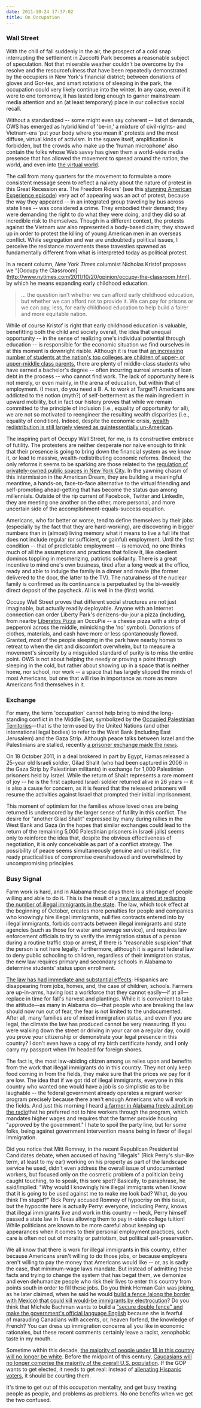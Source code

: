 ```yaml
---
date: 2011-10-24 17:37:02
title: On Occupation
---
```


### Wall Street
With the chill of fall suddenly in the air, the prospect of a cold snap interrupting the settlement in Zuccotti Park becomes a reasonable subject of speculation. Not that miserable weather couldn't be overcome by the resolve and the resourcefulness that have been repeatedly demonstrated by the occupiers in New York's financial district; between donations of gloves and Gor-tex, and smart rotations of sleeping in the park, the occupation could very likely continue into the winter. In any case, even if it were to end tomorrow, it has lasted long enough to garner mainstream media attention and an (at least temporary) place in our collective social recall.

Without a standardized -- some might even say coherent -- list of demands, OWS has emerged as hybrid kind of 'be-in,' a mixture of civil-rights- and Vietnam-era 'put your body where you mean it' protests and the most diffuse, virtual kinds of activism. In the square itself, amplification is forbidden, but the crowds who make up the 'human microphone' also contain the folks whose Web savvy has given them a world-wide media<!--more--> presence that has allowed the movement to spread around the nation, the world, and even into [the virtual world](http://slartsparks.blogspot.com/2011/10/stock-upie.html).

The call from many quarters for the movement to formulate a more consistent message seem to reflect a naivety about the nature of protest in this Great Recession era. The Freedom Riders' (see this [stunning American Experience episode](http://www.pbs.org/wgbh/americanexperience/freedomriders/)) very act of appearing was an act of protest, because the way they appeared -- in an integrated group traveling by bus across state lines -- was considered a crime. They embodied their demand; they were demanding the right to do what they were doing, and they did so at incredible risk to themselves. Though in a different context, the protests against the Vietnam war also represented a body-based claim; they showed up in order to protest the killing of young American men in an overseas conflict. While segregation and war are undoubtedly political issues, I perceive the resistance movements these travesties spawned as fundamentally different from what is interpreted today as political protest.

In a recent column, _New York Times_ columnist Nicholas Kristof proposes we "[Occupy the Classroom](http://www.nytimes.com/2011/10/20/opinion/occupy-the-classroom.html], by which he means expanding early childhood education.
> ... the question isn't whether we can afford early childhood education, but whether we can afford not to provide it. We can pay for prisons or we can pay, less, for early childhood education to help build a fairer and more equitable nation.

While of course Kristof is right that early childhood education is valuable, benefitting both the child and society overall, the idea that unequal opportunity -- in the sense of realizing one's individual potential through education -- is responsible for the economic situation we find ourselves in at this moment is downright risible. Although it is true that [an increasing number of students at the nation's top colleges are children of upper- or upper-middle class parents](http://www.nytimes.com/2011/10/23/opinion/sunday/social-inequality-and-the-new-elite.html?pagewanted=2), there are plenty of middle-class students who have earned a bachelor's degree -- often incurring surreal amounts of loan debt in the process -- who cannot find work. The lack of opportunity here is not merely, or even mainly, in the arena of education, but within that of employment. (I mean, do you need a B. A. to work at Target?) Americans are addicted to the notion (myth?) of self-betterment as the main ingredient in upward mobility, but in fact our history proves that while we remain committed to the principle of inclusion (i.e., equality of opportunity for all), we are not so motivated to reengineer the resulting wealth disparities (i.e., equality of condition). Indeed, despite the economic crisis, [wealth redistribution is still largely viewed as quintessentially un-American](http://www.nytimes.com/2011/10/23/opinion/sunday/social-inequality-and-the-new-elite.html?).

The inspiring part of Occupy Wall Street, for me, is its constructive embrace of futility. The protesters are neither desperate nor naive enough to think that their presence is going to bring down the financial system as we know it, or lead to massive, wealth-redistributing economic reforms. (Indeed, the only reforms it seems to be sparking are those related to the [regulation of privately-owned public spaces in New York City](http://www.nytimes.com/2011/10/20/opinion/zuccotti-park-and-the-private-plaza-problem.html?). In the yawning chasm of this intermission in the American Dream, they are building a meaningful meantime, a hands-on, face-to-face alternative to the virtual friending and self-promoting ahead-getting that has become the status quo among millennials. Outside of the rip current of Facebook, Twitter and LinkedIn, they are meeting one another on the other, more personal, and more uncertain side of the accomplishment-equals-success equation.

Americans, who for better or worse, tend to define themselves by their jobs (especially by the fact that they are hard-working), are discovering in bigger numbers than in (almost) living memory what it means to live a full life that does not include regular (or sufficient, or gainful) employment. Until the first condition -- that of predictable employment -- is removed, no one thinks much of all the assumptions and practices that follow it, like obedient dominos toppling in mesmerizing, patriotic solidarity. There is a great incentive to mind one's own business, tired after a long week at the office, ready and able to indulge the family in a dinner and movie (the former delivered to the door, the latter to the TV). The naturalness of the nuclear family is confirmed as its continuance is perpetuated by the bi-weekly direct deposit of the paycheck. All is well in the (first) world.

Occupy Wall Street proves that different social structures are not just imaginable, but actually readily deployable. Anyone with an Internet connection can order Liberty Park's denizens-du-jour a pizza (including, from nearby [Liberatos Pizza](http://www.liberatospizza.com/Welcome.tpl") an OccuPie -- a cheese pizza with a strip of pepperoni across the middle, mimicking the 'no' symbol). Donations of clothes, materials, and cash have more or less spontaneously flowed. Granted, most of the people sleeping in the park have nearby homes to retreat to when the dirt and discomfort overwhelm, but to measure a movement's sincerity by a misguided standard of purity is to miss the entire point. OWS is not about helping the needy or proving a point through sleeping in the cold, but rather about showing up in a space that is neither home, nor school, nor work -- a space that has largely slipped the minds of most Americans, but one that will rise in importance as more as more Americans find themselves in it.

### Exchange
For many, the term 'occupation' cannot help bring to mind the long-standing conflict in the Middle East, symbolized by the [Occupied Palestinian Territories](http://en.wikipedia.org/wiki/Palestinian_territories)—that is the term used by the United Nations (and other international legal bodies) to refer to the West Bank (including East Jerusalem) and the Gaza Strip. Although peace talks between Israel and the Palestinians are stalled, recently [a prisoner exchange made the news](http://www.nytimes.com/2011/10/19/world/middleeast/israel-and-palestinians-begin-prisoner-exchange.html?).

On 18 October 2011, in a deal brokered in part by Egypt, Hamas released a 25-year old Israeli soldier, Gilad Shalit (who had been captured in 2006 in the Gaza Strip by Palestinian militants) in exchange for 1,000 Palestinian prisoners held by Israel. While the return of Shalit represents a rare moment of joy -- he is the first captured Israeli soldier returned alive in 26 years -- it is also a cause for concern, as it is feared that the released prisoners will resume the activities against Israel that prompted their initial imprisonment.

This moment of optimism for the families whose loved ones are being returned is underscored by the larger sense of futility in this conflict. The desire for "another Gilad Shalit" expressed by many during rallies in the West Bank and Gaza (in the hopes that similar exchanges could lead to the return of the remaining 5,000 Palestinian prisoners in Israeli jails) seems only to reinforce the idea that, despite the obvious effectiveness of negotiation, it is only conceivable as part of a conflict strategy. The possibility of peace seems simultaneously genuine and unrealistic, the ready practicalities of compromise overshadowed and overwhelmed by uncompromising principles.

### Busy Signal
Farm work is hard, and in Alabama these days there is a shortage of people willing and able to do it. This is the result of a [new law aimed at reducing the number of illegal immigrants in the state](http://www.nytimes.com/2011/09/29/us/alabama-immigration-law-upheld.html). The law, which took effect at the beginning of October, creates more penalties for people and companies who knowingly hire illegal immigrants, nullifies contracts entered into by illegal immigrants, forbids contracts between illegal immigrants and state agencies (such as those for water and sewage service), and requires law enforcement officials to try to verify the immigration status of a person during a routine traffic stop or arrest, if there is "reasonable suspicion" that the person is not here legally. Furthermore, although it is against federal law to deny public schooling to children, regardless of their immigration status, the new law requires primary and secondary schools in Alabama to determine students' status upon enrollment.

[The law has had immediate and substantial effects](http://www.nytimes.com/2011/10/20/opinion/its-what-they-asked-for.html?): Hispanics are disappearing from jobs, homes, and, the case of children, schools. Farmers are up-in-arms, having lost a workforce that they cannot easily—if at all—replace in time for fall's harvest and plantings. While it is convenient to take the attitude—as many in Alabama do—that people who are breaking the law should now run out of fear, the fear is not limited to the undocumented. After all, many families are of mixed immigration status, and even if you are legal, the climate the law has produced cannot be very reassuring. If you were walking down the street or driving in your car on a regular day, could you prove your citizenship or demonstrate your legal presence in this country? I don't even have a copy of my birth certificate handy, and I only carry my passport when I'm headed for foreign shores.

The fact is, the most law-abiding citizen among us relies upon and benefits from the work that illegal immigrants do in this country. They not only keep food coming in from the fields, they make sure that the prices we pay for it are low. The idea that if we got rid of illegal immigrants, everyone in this country who wanted one would have a job is so simplistic as to be laughable -- the federal government already operates a migrant worker program precisely because there aren't enough Americans who will work in the fields. And just this morning I heard [a farmer in Alabama freely admit on the radio](http://www.npr.org/2011/10/24/141638999/labor-worries-rise-as-planting-season-nears-in-ala)that he preferred not to hire workers through the program, which mandates higher wages and requires that the farmer provide housing "approved by the government." I hate to spoil the party line, but for some folks, being against government intervention means being in favor of illegal immigration.

Did you notice that Mitt Romney, in the recent Republican Presidential Candidates debate, when accused of having "illegals" (Rick Perry's slur-like term, at least to my ear) working on his property as part of the landscape service he used, didn't even address the overall issue of undocumented workers, but focused only on the cosmetic problem of a politician being caught touching, to to speak, this sore spot? Basically, to paraphrase, he said/implied: "Why would I knowingly hire illegal immigrants when I know that it is going to be used against me to make me look bad? What, do you think I'm stupid?" Rick Perry accused Romney of hypocrisy on this issue, but the hypocrite here is actually Perry: everyone, including Perry, knows that illegal immigrants live and work in this country -- heck, Perry himself passed a state law in Texas allowing them to pay in-state college tuition! While politicians are known to be more careful about keeping up appearances when it comes to their personal employment practices, such care is often not out of morality or patriotism, but political self-preservation.

We all know that there is work for illegal immigrants in this country, either because Americans aren't willing to do those jobs, or because employers aren't willing to pay the money that Americans would like -- or, as is sadly the case, that minimum-wage laws mandate. But instead of admitting these facts and trying to change the system that has begat them, we demonize and even dehumanize people who risk their lives to enter this country from points south in order to fill these jobs. Do you think Herman Cain was joking, as he later claimed, when he said he would [build a fence (along the border with Mexico) that could kill would-be immigrants by electrocution](http://www.nytimes.com/2011/10/16/us/politics/bachmann-and-cain-deliver-blistering-attacks-on-illegal-immigration.html?)? Do you think that Michele Bachman wants to build a ["secure double fence" and make the government's official language English](http://www.nytimes.com/2011/10/16/us/politics/bachmann-and-cain-deliver-blistering-attacks-on-illegal-immigration.html?) because she is fearful of marauding Canadians with accents, or, heaven forfend, the knowledge of French? You can dress up immigration concerns all you like in economic rationales, but these recent comments certainly leave a racist, xenophobic taste in my mouth.

Sometime within this decade, [the majority of people under 18 in this country will no longer be white](http://www.nytimes.com/2011/04/06/us/06census.html?ref=census). Before the midpoint of this century, [Caucasians will no longer comprise the majority of the overall U.S. population](http://www.nytimes.com/2011/04/06/us/06census.html?ref=census). If the GOP wants to get elected, it needs to get real: instead of [alienating Hispanic voters](http://www.nytimes.com/2011/10/20/us/politics/immigration-talk-turns-off-some-hispanics.html?), it should be courting them.

It's time to get out of this occupation mentality, and get busy treating people as people, and problems as problems. No one benefits when we get the two confused.
